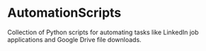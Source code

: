# AutomationScripts
Collection of Python scripts for automating tasks like LinkedIn job applications and Google Drive file downloads.

